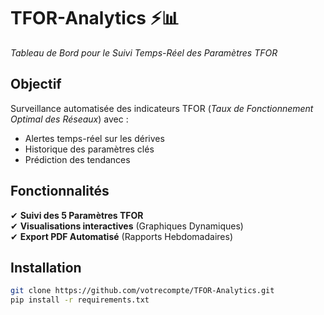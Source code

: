 # TFOR-Analytics ⚡📊  
*Tableau de Bord pour le Suivi Temps-Réel des Paramètres TFOR*

## Objectif  
Surveillance automatisée des indicateurs TFOR (*Taux de Fonctionnement Optimal des Réseaux*) avec :  
- Alertes temps-réel sur les dérives  
- Historique des paramètres clés  
- Prédiction des tendances  

## Fonctionnalités  
✔ **Suivi des 5 Paramètres TFOR**  
✔ **Visualisations interactives** (Graphiques Dynamiques)  
✔ **Export PDF Automatisé** (Rapports Hebdomadaires)  

## Installation  
```bash
git clone https://github.com/votrecompte/TFOR-Analytics.git
pip install -r requirements.txt
